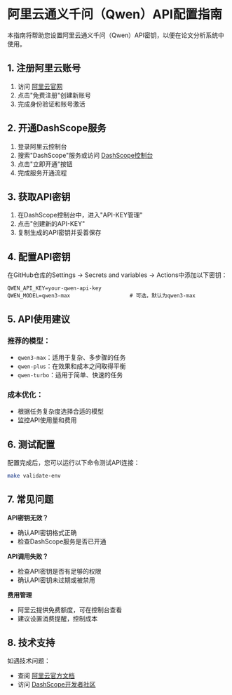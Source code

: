 # 阿里云通义千问（Qwen）API配置指南

本指南将帮助您设置阿里云通义千问（Qwen）API密钥，以便在论文分析系统中使用。

## 1. 注册阿里云账号

1. 访问 [阿里云官网](https://www.aliyun.com/)
2. 点击"免费注册"创建新账号
3. 完成身份验证和账号激活

## 2. 开通DashScope服务

1. 登录阿里云控制台
2. 搜索"DashScope"服务或访问 [DashScope控制台](https://dashscope.aliyun.com/)
3. 点击"立即开通"按钮
4. 完成服务开通流程

## 3. 获取API密钥

1. 在DashScope控制台中，进入"API-KEY管理"
2. 点击"创建新的API-KEY"
3. 复制生成的API密钥并妥善保存

## 4. 配置API密钥

在GitHub仓库的Settings → Secrets and variables → Actions中添加以下密钥：

```
QWEN_API_KEY=your-qwen-api-key
QWEN_MODEL=qwen3-max                   # 可选，默认为qwen3-max
```

## 5. API使用建议

### 推荐的模型：
- `qwen3-max`：适用于复杂、多步骤的任务
- `qwen-plus`：在效果和成本之间取得平衡
- `qwen-turbo`：适用于简单、快速的任务

### 成本优化：
- 根据任务复杂度选择合适的模型
- 监控API使用量和费用

## 6. 测试配置

配置完成后，您可以运行以下命令测试API连接：

```bash
make validate-env
```

## 7. 常见问题

**API密钥无效？**
- 确认API密钥格式正确
- 检查DashScope服务是否已开通

**API调用失败？**
- 检查API密钥是否有足够的权限
- 确认API密钥未过期或被禁用

**费用管理**
- 阿里云提供免费额度，可在控制台查看
- 建议设置消费提醒，控制成本

## 8. 技术支持

如遇技术问题：
- 查阅 [阿里云官方文档](https://help.aliyun.com/)
- 访问 [DashScope开发者社区](https://developer.aliyun.com/group/dashscope)